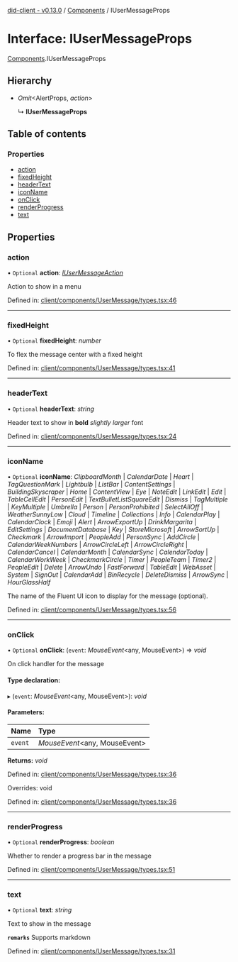 [did-client - v0.13.0](../README.md) / [Components](../modules/components.md) / IUserMessageProps

# Interface: IUserMessageProps

[Components](../modules/components.md).IUserMessageProps

## Hierarchy

* *Omit*<AlertProps, *action*\>

  ↳ **IUserMessageProps**

## Table of contents

### Properties

- [action](components.iusermessageprops.md#action)
- [fixedHeight](components.iusermessageprops.md#fixedheight)
- [headerText](components.iusermessageprops.md#headertext)
- [iconName](components.iusermessageprops.md#iconname)
- [onClick](components.iusermessageprops.md#onclick)
- [renderProgress](components.iusermessageprops.md#renderprogress)
- [text](components.iusermessageprops.md#text)

## Properties

### action

• `Optional` **action**: [*IUserMessageAction*](components.iusermessageaction.md)

Action to show in a menu

Defined in: [client/components/UserMessage/types.tsx:46](https://github.com/Puzzlepart/did/blob/dev/client/components/UserMessage/types.tsx#L46)

___

### fixedHeight

• `Optional` **fixedHeight**: *number*

To flex the message center with a fixed height

Defined in: [client/components/UserMessage/types.tsx:41](https://github.com/Puzzlepart/did/blob/dev/client/components/UserMessage/types.tsx#L41)

___

### headerText

• `Optional` **headerText**: *string*

Header text to show in **bold** _slightly larger_ font

Defined in: [client/components/UserMessage/types.tsx:24](https://github.com/Puzzlepart/did/blob/dev/client/components/UserMessage/types.tsx#L24)

___

### iconName

• `Optional` **iconName**: *ClipboardMonth* \| *CalendarDate* \| *Heart* \| *TagQuestionMark* \| *Lightbulb* \| *ListBar* \| *ContentSettings* \| *BuildingSkyscraper* \| *Home* \| *ContentView* \| *Eye* \| *NoteEdit* \| *LinkEdit* \| *Edit* \| *TableCellEdit* \| *PersonEdit* \| *TextBulletListSquareEdit* \| *Dismiss* \| *TagMultiple* \| *KeyMultiple* \| *Umbrella* \| *Person* \| *PersonProhibited* \| *SelectAllOff* \| *WeatherSunnyLow* \| *Cloud* \| *Timeline* \| *Collections* \| *Info* \| *CalendarPlay* \| *CalendarClock* \| *Emoji* \| *Alert* \| *ArrowExportUp* \| *DrinkMargarita* \| *EditSettings* \| *DocumentDatabase* \| *Key* \| *StoreMicrosoft* \| *ArrowSortUp* \| *Checkmark* \| *ArrowImport* \| *PeopleAdd* \| *PersonSync* \| *AddCircle* \| *CalendarWeekNumbers* \| *ArrowCircleLeft* \| *ArrowCircleRight* \| *CalendarCancel* \| *CalendarMonth* \| *CalendarSync* \| *CalendarToday* \| *CalendarWorkWeek* \| *CheckmarkCircle* \| *Timer* \| *PeopleTeam* \| *Timer2* \| *PeopleEdit* \| *Delete* \| *ArrowUndo* \| *FastForward* \| *TableEdit* \| *WebAsset* \| *System* \| *SignOut* \| *CalendarAdd* \| *BinRecycle* \| *DeleteDismiss* \| *ArrowSync* \| *HourGlassHalf*

The name of the Fluent UI icon to display for the message (optional).

Defined in: [client/components/UserMessage/types.tsx:56](https://github.com/Puzzlepart/did/blob/dev/client/components/UserMessage/types.tsx#L56)

___

### onClick

• `Optional` **onClick**: (`event`: *MouseEvent*<any, MouseEvent\>) => *void*

On click handler for the message

#### Type declaration:

▸ (`event`: *MouseEvent*<any, MouseEvent\>): *void*

#### Parameters:

Name | Type |
:------ | :------ |
`event` | *MouseEvent*<any, MouseEvent\> |

**Returns:** *void*

Defined in: [client/components/UserMessage/types.tsx:36](https://github.com/Puzzlepart/did/blob/dev/client/components/UserMessage/types.tsx#L36)

Overrides: void

Defined in: [client/components/UserMessage/types.tsx:36](https://github.com/Puzzlepart/did/blob/dev/client/components/UserMessage/types.tsx#L36)

___

### renderProgress

• `Optional` **renderProgress**: *boolean*

Whether to render a progress bar in the message

Defined in: [client/components/UserMessage/types.tsx:51](https://github.com/Puzzlepart/did/blob/dev/client/components/UserMessage/types.tsx#L51)

___

### text

• `Optional` **text**: *string*

Text to show in the message

**`remarks`** Supports markdown

Defined in: [client/components/UserMessage/types.tsx:31](https://github.com/Puzzlepart/did/blob/dev/client/components/UserMessage/types.tsx#L31)
